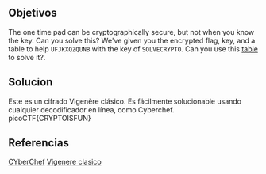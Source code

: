 ## Objetivos
The one time pad can be cryptographically secure, but not when you know the key. Can you solve this? We've given you the encrypted flag, key, and a table to help `UFJKXQZQUNB` with the key of `SOLVECRYPTO`. Can you use this [table](https://jupiter.challenges.picoctf.org/static/1fd21547c154c678d2dab145c29f1d79/table.txt) to solve it?.
## Solucion
Este es un cifrado Vigenère clásico. Es fácilmente solucionable usando cualquier decodificador en línea, como Cyberchef.
picoCTF{CRYPTOISFUN}
## Referencias
[CYberChef](https://gchq.github.io/CyberChef/#recipe=Vigen%C3%A8re_Decode('SOLVECRYPTO')&input=VUZKS1hRWlFVTkI)
[Vigenere clasico](https://en.wikipedia.org/wiki/Vigen%C3%A8re_cipher)
